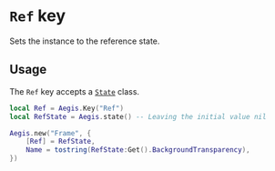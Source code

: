 # `Ref` key

Sets the instance to the reference state.

## Usage

The `Ref` key accepts a [`State`](/api/state) class.

```lua
local Ref = Aegis.Key("Ref")
local RefState = Aegis.state() -- Leaving the initial value nil

Aegis.new("Frame", {
	[Ref] = RefState,
	Name = tostring(RefState:Get().BackgroundTransparency),
})
```
